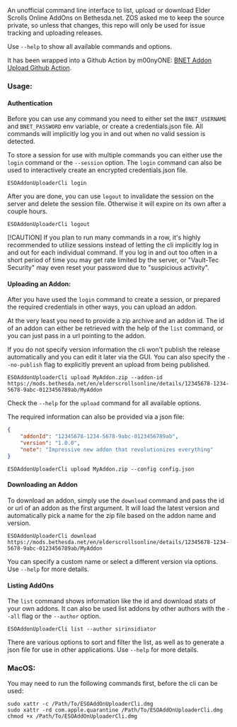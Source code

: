 An unofficial command line interface to list, upload or download Elder Scrolls Online AddOns on Bethesda.net.
ZOS asked me to keep the source private, so unless that changes, this repo will only be used for issue tracking and uploading releases.

Use `--help` to show all available commands and options.

It has been wrapped into a Github Action by m00nyONE: [BNET Addon Upload Github Action](https://github.com/m00nyONE/bnet-upload).

### Usage:

#### Authentication
Before you can use any command you need to either set the `BNET_USERNAME` and `BNET_PASSWORD` env variable, or create a credentials.json file.
All commands will implicitly log you in and out when no valid session is detected.

To store a session for use with multiple commands you can either use the `login` command or the `--session` option.
The `login` command can also be used to interactively create an encrypted credentials.json file.
```shell
ESOAddonUploaderCli login
```

After you are done, you can use `logout` to invalidate the session on the server and delete the session file. Otherwise it will expire on its own after a couple hours.
```shell
ESOAddonUploaderCli logout
```

[!CAUTION]
If you plan to run many commands in a row, it's highly recommended to utilize sessions instead of letting the cli implicitly log in and out for each individual command.
If you log in and out too often in a short period of time you may get rate limited by the server, or "Vault-Tec Security" may even reset your password due to "suspicious activity".

#### Uploading an Addon:
After you have used the `login` command to create a session, or prepared the required credentials in other ways, you can upload an addon.

At the very least you need to provide a zip archive and an addon id. The id of an addon can either be retrieved with the help of the `list` command, or you can just pass in a url pointing to the addon.

If you do not specify version information the cli won't publish the release automatically and you can edit it later via the GUI. You can also specify the `--no-publish` flag to explicitly prevent an upload from being published.
```shell
ESOAddonUploaderCli upload MyAddon.zip --addon-id https://mods.bethesda.net/en/elderscrollsonline/details/12345678-1234-5678-9abc-0123456789ab/MyAddon
```
Check the `--help` for the `upload` command for all available options.

The required information can also be provided via a json file:
```json
{
    "addonId": "12345678-1234-5678-9abc-0123456789ab",
    "version": "1.0.0",
    "note": "Impressive new addon that revolutionizes everything"
}
```

```shell
ESOAddonUploaderCli upload MyAddon.zip --config config.json
```

#### Downloading an Addon
To download an addon, simply use the `download` command and pass the id or url of an addon as the first argument.
It will load the latest version and automatically pick a name for the zip file based on the addon name and version.

```shell
ESOAddonUploaderCli download https://mods.bethesda.net/en/elderscrollsonline/details/12345678-1234-5678-9abc-0123456789ab/MyAddon
```

You can specify a custom name or select a different version via options. Use `--help` for more details.

#### Listing AddOns
The `list` command shows information like the id and download stats of your own addons. It can also be used list addons by other authors with the `--all` flag or the `--author` option.
```shell
ESOAddonUploaderCli list --author sirinsidiator
```
There are various options to sort and filter the list, as well as to generate a json file for use in other applications. Use `--help` for more details.

### MacOS:
You may need to run the following commands first, before the cli can be used:
```shell
sudo xattr -c /Path/To/ESOAddOnUploaderCli.dmg
sudo xattr -rd com.apple.quarantine /Path/To/ESOAddOnUploaderCli.dmg 
chmod +x /Path/To/ESOAddOnUploaderCli.dmg
```